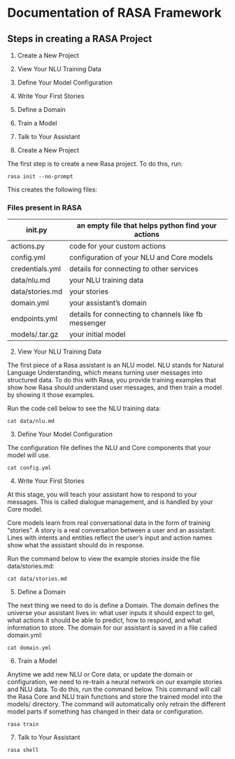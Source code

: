  # Documentation of RASA Framework


## Steps in creating a RASA Project

1. Create a New Project
2. View Your NLU Training Data
3. Define Your Model Configuration
4. Write Your First Stories
5. Define a Domain
6. Train a Model
7. Talk to Your Assistant


1. Create a New Project

The first step is to create a new Rasa project. To do this, run:

``` rasa init --no-prompt ```


This creates the following files:

### Files present in RASA 

| __init__.py               | an empty file that helps python find your actions    |
|---------------------------|------------------------------------------------------|
| actions.py                | code for your custom actions                         |
| config.yml            | configuration of your NLU and Core models            |
| credentials.yml           | details for connecting to other services             |
| data/nlu.md            | your NLU training data                               |
| data/stories.md        | your stories                                         |
| domain.yml             | your assistant’s domain                              |
| endpoints.yml             | details for connecting to channels like fb messenger |
| models/<timestamp>.tar.gz | your initial model                                   |



2. View Your NLU Training Data

The first piece of a Rasa assistant is an NLU model. NLU stands for Natural Language Understanding, which means turning user messages into structured data. To do this with Rasa, you provide training examples that show how Rasa should understand user messages, and then train a model by showing it those examples.

Run the code cell below to see the NLU training data:


``` cat data/nlu.md ```


3. Define Your Model Configuration

The configuration file defines the NLU and Core components that your model will use. 

``` cat config.yml ```


4. Write Your First Stories

At this stage, you will teach your assistant how to respond to your messages. This is called dialogue management, and is handled by your Core model.

Core models learn from real conversational data in the form of training “stories”. A story is a real conversation between a user and an assistant. Lines with intents and entities reflect the user’s input and action names show what the assistant should do in response.

Run the command below to view the example stories inside the file data/stories.md:

``` cat data/stories.md ```


5. Define a Domain

The next thing we need to do is define a Domain. The domain defines the universe your assistant lives in: what user inputs it should expect to get, what actions it should be able to predict, how to respond, and what information to store. The domain for our assistant is saved in a file called domain.yml:

``` cat domain.yml ```


6. Train a Model

Anytime we add new NLU or Core data, or update the domain or configuration, we need to re-train a neural network on our example stories and NLU data. To do this, run the command below. This command will call the Rasa Core and NLU train functions and store the trained model into the models/ directory. The command will automatically only retrain the different model parts if something has changed in their data or configuration.

``` rasa train ```
 
 
7. Talk to Your Assistant

``` rasa shell   ```
